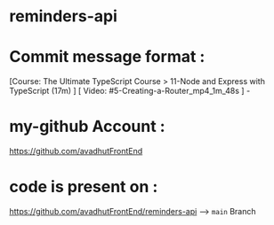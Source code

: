 # reminders-api                        

# Commit message format :           
[Course: The Ultimate TypeScript Course > 11-Node and Express with TypeScript (17m) ] [ Video: #5-Creating-a-Router_mp4_1m_48s ] - 

# my-github Account : 
https://github.com/avadhutFrontEnd

# code is present on : 
https://github.com/avadhutFrontEnd/reminders-api  --> `main` Branch



